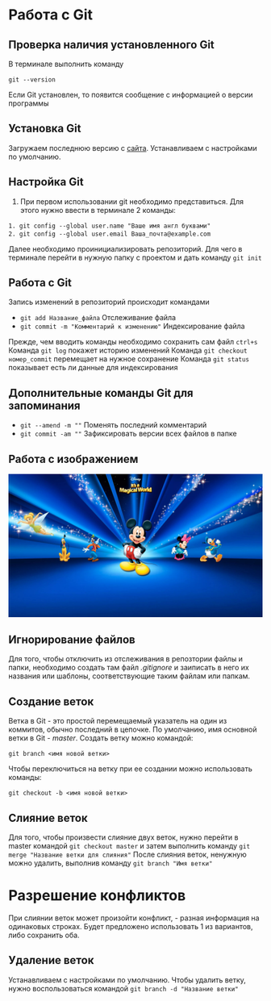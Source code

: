 # Работа с Git

## Проверка наличия установленного Git

В терминале выполнить команду 
```
git --version
```

Если Git установлен, то появится сообщение с информацией о версии программы

## Установка Git

Загружаем последнюю версию с [сайта](https://git-scm.com/book/ru/v2/%D0%92%D0%B2%D0%B5%D0%B4%D0%B5%D0%BD%D0%B8%D0%B5-%D0%A3%D1%81%D1%82%D0%B0%D0%BD%D0%BE%D0%B2%D0%BA%D0%B0-Git). Устанавливаем с настройками по умолчанию.

## Настройка Git

1. При первом использовании git необходимо представиться. Для этого нужно ввести в терминале 2 команды:

```
1. git config --global user.name "Ваше имя англ буквами"
2. git config --global user.email Ваша_почта@example.com
```
 Далее необходимо проинициализировать репозиторий. Для чего в терминале перейти в нужную папку с проектом и дать команду ```git init```
## Работа с Git

 Запись изменений в репозиторий происходит командами 
* ```git add Название_файла``` Отслеживание файла
* ```git commit -m "Комментарий к изменению"``` Индексирование файла

Прежде, чем вводить команды необходимо сохранить сам файл ```ctrl+s```
 Команда ```git log``` покажет историю изменений
 Команда ```git checkout номер_commit``` перемещает на нужное сохранение
 Команда ```git status``` показывает есть ли данные для индексирования

## Дополнительные команды Git для запоминания

* ```git --amend -m ""``` Поменять последний комментарий
* ```git commit -am ""``` Зафиксировать версии всех файлов в папке

## Работа с изображением
![Disney](iI5YCCAON.jpg)

## Игнорирование файлов
Для того, чтобы отключить из отслеживания в репозтории файлы и папки, необходимо создать там файл *.gitignore* и заиписать в него их названия или шаблоны, соответствующие таким файлам или папкам.

## Создание веток
Ветка в Git - это простой перемещаемый указатель на один из коммитов, обычно последний в цепочке. По умолчанию, имя основной ветки в Git - _master_. Создать ветку можно командой:
```
git branch <имя новой ветки>
```
Чтобы переключиться на ветку при ее создании можно использовать команды:
```
git checkout -b <имя новой ветки>
```

## Слияние веток

Для того, чтобы произвести слияние двух веток, нужно перейти в master командой
`git checkout master` и затем выполнить команду `git merge "Название ветки для слияния"`
После слияния веток, ненужную можно удалить, выполнив команду `git branch "Имя ветки"`

# Разрешение конфликтов

При слиянии веток может произойти конфликт, - разная информация на одинаковых строках. Будет предложено использовать 1 из вариантов, либо сохранить оба.

## Удаление веток
Устанавливаем с настройками по умолчанию.
Чтобы удалить ветку, нужно воспользоваться командой `git branch -d "Название ветки"`

